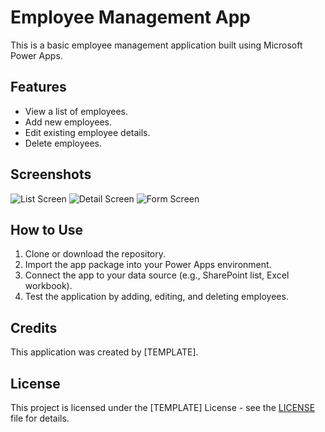 # Employee Management App

This is a basic employee management application built using Microsoft Power Apps.

## Features

- View a list of employees.
- Add new employees.
- Edit existing employee details.
- Delete employees.

## Screenshots

![List Screen](screenshots/list_screen.png)
![Detail Screen](screenshots/detail_screen.png)
![Form Screen](screenshots/form_screen.png)

## How to Use

1. Clone or download the repository.
2. Import the app package into your Power Apps environment.
3. Connect the app to your data source (e.g., SharePoint list, Excel workbook).
4. Test the application by adding, editing, and deleting employees.

## Credits

This application was created by [TEMPLATE].

## License

This project is licensed under the [TEMPLATE] License - see the [LICENSE](LICENSE) file for details.
